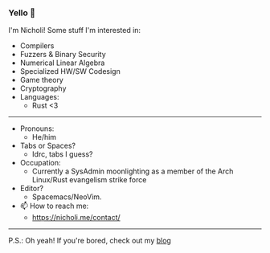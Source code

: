 ### Yello 👋
I'm Nicholi!
Some stuff I'm interested in:
  - Compilers
  - Fuzzers & Binary Security
  - Numerical Linear Algebra
  - Specialized HW/SW Codesign
  - Game theory
  - Cryptography
  - Languages:
    + Rust <3
    
    
----------------------
- Pronouns: 
  + He/him
- Tabs or Spaces? 
  + Idrc, tabs I guess?
- Occupation:
  + Currently a SysAdmin moonlighting as a member of the Arch Linux/Rust evangelism strike force
- Editor? 
  + Spacemacs/NeoVim.
- 📫 How to reach me: 
  + https://nicholi.me/contact/

-----------------------

P.S.: Oh yeah! If you're bored, check out my [blog](https://www.nicholi.me)

<!--
**nicholicaron/nicholicaron** is a ✨ _special_ ✨ repository because its `README.md` (this file) appears on your GitHub profile.

Here are some ideas to get you started:

- 🔭 I’m currently working on ...
- 🌱 I’m currently learning ...
- 👯 I’m looking to collaborate on ...
- 🤔 I’m looking for help with ...
- 💬 Ask me about ...
- 📫 How to reach me: ...
- 😄 Pronouns: ...
- ⚡ Fun fact: ...
-->

